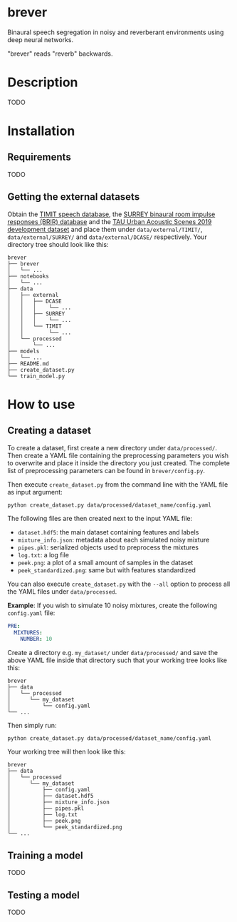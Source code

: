 # brever
Binaural speech segregation in noisy and reverberant environments using deep neural networks.

"brever" reads "reverb" backwards.

# Description

TODO

# Installation

## Requirements

TODO

## Getting the external datasets

Obtain the [TIMIT speech database](https://catalog.ldc.upenn.edu/LDC93S1), the [SURREY binaural room impulse responses (BRIR) database](https://ieeexplore.ieee.org/document/5473135) and the [TAU Urban Acoustic Scenes 2019 development dataset](https://zenodo.org/record/2589280) and place them under `data/external/TIMIT/`, `data/external/SURREY/` and `data/external/DCASE/` respectively. Your directory tree should look like this:

```
brever
├── brever
│   └── ...
├── notebooks
│   └── ...
├── data
│   ├── external
│   │   ├── DCASE
│   │   │    └── ...
│   │   ├── SURREY
│   │   │    └── ...
│   │   └── TIMIT
│   │        └── ...
│   └── processed
│       └── ...
├── models
│   └── ...
├── README.md
├── create_dataset.py
└── train_model.py
```

# How to use

## Creating a dataset

To create a dataset, first create a new directory under `data/processed/`. Then create a YAML file containing the preprocessing parameters you wish to overwrite and place it inside the directory you just created. The complete list of preprocessing parameters can be found in `brever/config.py`.

Then execute `create_dataset.py` from the command line with the YAML file as input argument:

```
python create_dataset.py data/processed/dataset_name/config.yaml
```

The following files are then created next to the input YAML file:

- `dataset.hdf5`: the main dataset containing features and labels
- `mixture_info.json`: metadata about each simulated noisy mixture
- `pipes.pkl`: serialized objects used to preprocess the mixtures
- `log.txt`: a log file
- `peek.png`: a plot of a small amount of samples in the dataset
- `peek_standardized.png`: same but with features standardized

You can also execute `create_dataset.py` with the `--all` option to process all the YAML files under `data/processed`.

**Example**: If you wish to simulate 10 noisy mixtures, create the following `config.yaml` file:

```yaml
PRE:
  MIXTURES:
    NUMBER: 10
```

Create a directory e.g. `my_dataset/` under `data/processed/` and save the above YAML file inside that directory such that your working tree looks like this:

```
brever
├── data
│   └── processed
│      └── my_dataset
│          └── config.yaml
└── ...
```

Then simply run:

```
python create_dataset.py data/processed/dataset_name/config.yaml
```

Your working tree will then look like this:

```
brever
├── data
│   └── processed
│      └── my_dataset
│          ├── config.yaml
│          ├── dataset.hdf5
│          ├── mixture_info.json
│          ├── pipes.pkl
│          ├── log.txt
│          ├── peek.png
│          └── peek_standardized.png
└── ...
```

## Training a model

TODO

## Testing a model

TODO